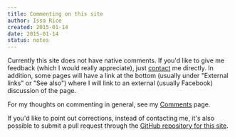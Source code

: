 ```yaml
---
title: Commenting on this site
author: Issa Rice
created: 2015-01-14
date: 2015-01-14
status: notes
---
```


Currently this site does not have native comments.
If you'd like to give me feedback (which I would really appreciate), just [contact]() me directly.
In addition, some pages will have a link at the bottom (usually under "External links" or "See also") where I will link to an external (usually Facebook) discussion of the page.

For my thoughts on commenting in general, see my [Comments]() page.

If you'd like to point out corrections, instead of contacting me, it's also possible to submit a pull request through the [GitHub repository for this site](https://github.com/riceissa/issarice.com).
